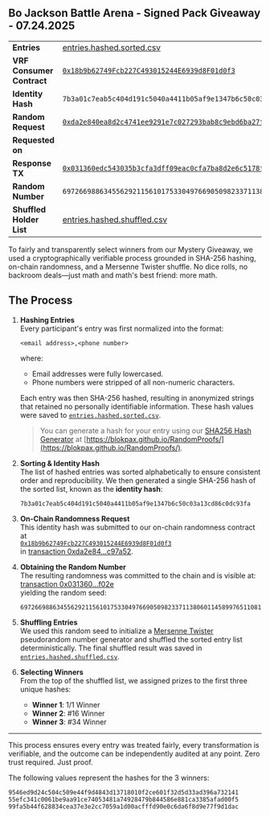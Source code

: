 ## Bo Jackson Battle Arena - Signed Pack Giveaway - 07.24.2025

|                           |                                                                                                                                                                    |
| ------------------------- | ------------------------------------------------------------------------------------------------------------------------------------------------------------------ |
| **Entries**               | [entries.hashed.sorted.csv](./entries.hashed.sorted.csv)                                                                                                           |
| **VRF Consumer Contract** | [`0x18b9b62749Fcb227C493015244E6939d8F01d0f3`](https://etherscan.io/address/0x18b9b62749Fcb227C493015244E6939d8F01d0f3)                                            |
| **Identity Hash**         | `7b3a01c7eab5c404d191c5040a4411b05af9e1347b6c50c03a13cd86c0dc93fa`                                                                                                 |
| **Random Request**        | [`0xda2e840ea8d2c4741ee9291e7c027293bab8c9ebd6ba27f432fe0ff7c5c97a52`](https://etherscan.io/tx/0xda2e840ea8d2c4741ee9291e7c027293bab8c9ebd6ba27f432fe0ff7c5c97a52) |
| **Requested on**          |
| **Response TX**           | [`0x031360edc543035b3cfa3dff09eac0cfa7ba8d2e6c5178f76424e81293ccf02e`](https://etherscan.io/tx/0x031360edc543035b3cfa3dff09eac0cfa7ba8d2e6c5178f76424e81293ccf02e) |
| **Random Number**         | `69726698863455629211561017533049766905098233711380601145899765110811417779817`                                                                                    |
| **Shuffled Holder List**  | [entries.hashed.shuffled.csv](./entries.hashed.shuffled.csv)                                                                                                       |

To fairly and transparently select winners from our Mystery Giveaway, we used a cryptographically verifiable process grounded in SHA-256 hashing, on-chain randomness, and a Mersenne Twister shuffle. No dice rolls, no backroom deals—just math and math's best friend: more math.

## The Process

1. **Hashing Entries**  
   Every participant's entry was first normalized into the format:

   ```
   <email address>,<phone number>
   ```

   where:

   - Email addresses were fully lowercased.
   - Phone numbers were stripped of all non-numeric characters.

   Each entry was then SHA-256 hashed, resulting in anonymized strings that retained no personally identifiable information. These hash values were saved to [`entries.hashed.sorted.csv`](./entries.hashed.sorted.csv).

   > You can generate a hash for your entry using our [SHA256 Hash Generator](https://blokpax.github.io/RandomProofs/) at [https://blokpax.github.io/RandomProofs/](https://blokpax.github.io/RandomProofs/).

2. **Sorting & Identity Hash**  
   The list of hashed entries was sorted alphabetically to ensure consistent order and reproducibility. We then generated a single SHA-256 hash of the sorted list, known as the **identity hash**:

   ```
   7b3a01c7eab5c404d191c5040a4411b05af9e1347b6c50c03a13cd86c0dc93fa
   ```

3. **On-Chain Randomness Request**  
   This identity hash was submitted to our on-chain randomness contract at  
   [`0x18b9b62749Fcb227C493015244E6939d8F01d0f3`](https://etherscan.io/address/0x18b9b62749Fcb227C493015244E6939d8F01d0f3)  
   in [transaction 0xda2e84...c97a52](https://etherscan.io/tx/0xda2e840ea8d2c4741ee9291e7c027293bab8c9ebd6ba27f432fe0ff7c5c97a52).

4. **Obtaining the Random Number**  
   The resulting randomness was committed to the chain and is visible at:  
   [transaction 0x031360...f02e](https://etherscan.io/tx/0x031360edc543035b3cfa3dff09eac0cfa7ba8d2e6c5178f76424e81293ccf02e)  
   yielding the random seed:

   ```
   69726698863455629211561017533049766905098233711380601145899765110811417779817
   ```

5. **Shuffling Entries**  
   We used this random seed to initialize a [Mersenne Twister](https://en.wikipedia.org/wiki/Mersenne_Twister) pseudorandom number generator and shuffled the sorted entry list deterministically. The final shuffled result was saved in [`entries.hashed.shuffled.csv`](./entries.hashed.shuffled.csv).

6. **Selecting Winners**  
   From the top of the shuffled list, we assigned prizes to the first three unique hashes:

   - **Winner 1**: 1/1 Winner
   - **Winner 2**: #16 Winner
   - **Winner 3**: #34 Winner

---

This process ensures every entry was treated fairly, every transformation is verifiable, and the outcome can be independently audited at any point. Zero trust required. Just proof.

The following values represent the hashes for the 3 winners:

```
9546ed9d24c504c509e44f9d4843d13718010f2ce601f32d5d33ad396a732141
55efc341c0061be9aa91ce74053481a74928479b844586e881ca3385afad00f5
99fa5b44f628834cea37e3e2cc7059a1d00acfffd90e0c6da6f8d9e77f9d1dac

```
